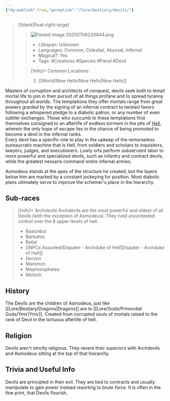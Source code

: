 ```yaml
---
{"dg-publish":true,"permalink":"/lore/bestiary/devils/"}
---
```


>[!blank|float-right-large]
>>![Pasted image 20250706220944.png](/img/user/z_Assets/Pasted%20image%2020250706220944.png)
>>- Lifespan: Unknown
>>- Languages: Common, Celestial, Abyssal, Infernal
>>- Magical?: Yes
>>- Tags: #Creatures #Species #Fiend #Devil
>
>>[!info]+ Common Locations
>>1. [[World/Nine Hells/Nine Hells\|Nine Hells]]


Masters of corruption and architects of conquest, devils seek both to tempt mortal life to join in their pursuit of all things profane and to spread tyranny throughout all worlds. The temptations they offer mortals range from great powers granted by the signing of an infernal contract to twisted favors following a whispered pledge to a diabolic patron, or any number of even subtler exchanges. Those who succumb to these temptations find themselves consigned to an afterlife of endless torment in the pits of [Hell](https://2e.aonprd.com/Planes.aspx?ID=42), wherein the only hope of escape lies in the chance of being promoted to become a devil in the infernal ranks.  
Every devil has a specific role to play in the upkeep of the remorseless bureaucratic machine that is Hell, from soldiers and scholars to inquisitors, lawyers, judges, and executioners. Lowly orts perform subservient labor to more powerful and specialized devils, such as infantry and contract devils, while the greatest nessaris command entire infernal armies.  
  
Asmodeus stands at the apex of the structure he created, but the layers below him are marked by a constant jockeying for position. Most diabolic plans ultimately serve to improve the schemer's place in the hierarchy.

## Sub-races
>[!info]+ Archdevils
>Archdevils are the most powerful and oldest of all Devils (with the exception of Asmodeus). They hold uncontested control over the 8 upper levels of hell.
>
>- Baalzebul 
>- Barbatos 
>- Belial 
>- [[NPCs Assorted/Dispater - Archduke of Hell\|Dispater - Archduke of Hell]]
>- Geryon 
>- Mammon 
>- Mephistopheles 
>- Moloch
## History
The Devils are the children of Asmodeus, just like [[Lore/Bestiary/Dragons\|Dragons]] are to [[Lore/Gods/Primordial Gods/Ymir\|Ymir]]. Created from corrupted souls of mortals raised to the rank of Devil in the tortuous afterlife of hell.

## Religion
Devils aren't strictly religious. They revere their superiors with Archdevils and Asmodeus sitting at the top of that hierarchy.

## Trivia and Useful Info
Devils are principled in their evil. They are tied to contracts and usually manipulate to gain power instead resorting to brute force. It is often in the fine print, that Devils flourish.